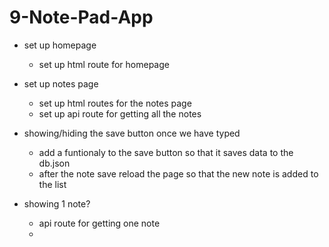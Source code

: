 # 9-Note-Pad-App

- set up homepage
    - set up html route for homepage

- set up notes page
    - set up html routes for the notes page
    - set up api route for getting all the notes

- showing/hiding the save button once we have typed
    - add a funtionaly to the save button so that it saves data to the db.json
    - after the note save reload the page so that the new note is added to the list

- showing 1 note?
     - api route for getting one note
     - 
